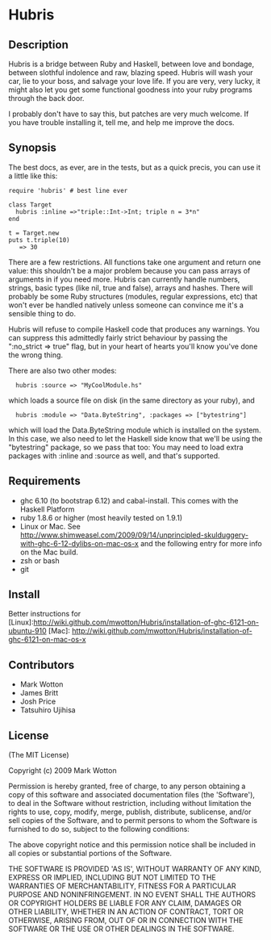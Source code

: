 # Hubris

## Description

Hubris is a bridge between Ruby and Haskell, between love and bondage,
between slothful indolence and raw, blazing speed. Hubris will wash
your car, lie to your boss, and salvage your love life. If you are 
very, very lucky, it might also let you get some functional goodness 
into your ruby programs through the back door.

I probably don't have to say this, but patches are very much
welcome. If you have trouble installing it, tell me, and help me
improve the docs.

## Synopsis

The best docs, as ever, are in the tests, but as a quick precis, you
can use it a little like this:

    require 'hubris' # best line ever

    class Target
      hubris :inline =>"triple::Int->Int; triple n = 3*n"
    end

    t = Target.new
    puts t.triple(10)
       => 30

There are a few restrictions. All functions take one argument and
return one value: this shouldn't be a major problem because you can
pass arrays of arguments in if you need more. Hubris can currently
handle numbers, strings, basic types (like nil, true and false),
arrays and hashes. There will probably be some Ruby structures
(modules, regular expressions, etc) that won't ever be handled
natively unless someone can convince me it's a sensible thing to do.

Hubris will refuse to compile Haskell code that produces any
warnings. You can suppress this admittedly fairly strict behaviour by
passing the ":no_strict => true" flag, but in your heart of hearts
you'll know you've done the wrong thing.

There are also two other modes:

      hubris :source => "MyCoolModule.hs"

which loads a source file on disk (in the same directory as your ruby),
and

      hubris :module => "Data.ByteString", :packages => ["bytestring"]

which will load the Data.ByteString module which is installed on the
system. In this case, we also need to let the Haskell side know that
we'll be using the "bytestring" package, so we pass that too: You may
need to load extra packages with :inline and :source as well, and
that's supported.


## Requirements

* ghc 6.10 (to bootstrap 6.12) and cabal-install. This comes with the
  Haskell Platform
* ruby 1.8.6 or higher (most heavily tested on 1.9.1)
* Linux or Mac. See
  <http://www.shimweasel.com/2009/09/14/unprincipled-skulduggery-with-ghc-6-12-dylibs-on-mac-os-x>
  and the following entry for more info on the Mac build.
* zsh or bash
* git

## Install

Better instructions for [Linux]:http://wiki.github.com/mwotton/Hubris/installation-of-ghc-6121-on-ubuntu-910
[Mac]: http://wiki.github.com/mwotton/Hubris/installation-of-ghc-6121-on-mac-os-x

## Contributors

* Mark Wotton
* James Britt
* Josh Price
* Tatsuhiro Ujihisa

## License

(The MIT License)

Copyright (c) 2009 Mark Wotton

Permission is hereby granted, free of charge, to any person obtaining
a copy of this software and associated documentation files (the
'Software'), to deal in the Software without restriction, including
without limitation the rights to use, copy, modify, merge, publish,
distribute, sublicense, and/or sell copies of the Software, and to
permit persons to whom the Software is furnished to do so, subject to
the following conditions:

The above copyright notice and this permission notice shall be
included in all copies or substantial portions of the Software.

THE SOFTWARE IS PROVIDED 'AS IS', WITHOUT WARRANTY OF ANY KIND,
EXPRESS OR IMPLIED, INCLUDING BUT NOT LIMITED TO THE WARRANTIES OF
MERCHANTABILITY, FITNESS FOR A PARTICULAR PURPOSE AND NONINFRINGEMENT.
IN NO EVENT SHALL THE AUTHORS OR COPYRIGHT HOLDERS BE LIABLE FOR ANY
CLAIM, DAMAGES OR OTHER LIABILITY, WHETHER IN AN ACTION OF CONTRACT,
TORT OR OTHERWISE, ARISING FROM, OUT OF OR IN CONNECTION WITH THE
SOFTWARE OR THE USE OR OTHER DEALINGS IN THE SOFTWARE.


[haskell_platform]: http://hackage.haskell.org/platform/
